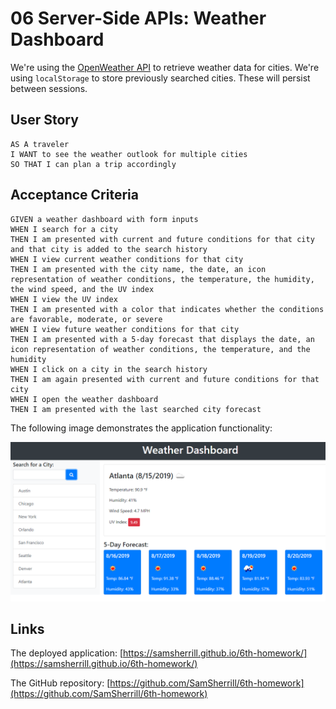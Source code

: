 # 06 Server-Side APIs: Weather Dashboard

We're using the [OpenWeather API](https://openweathermap.org/api) to retrieve weather data for cities. We're using `localStorage` to store previously searched cities. These will persist between sessions.

## User Story

```
AS A traveler
I WANT to see the weather outlook for multiple cities
SO THAT I can plan a trip accordingly
```

## Acceptance Criteria

```
GIVEN a weather dashboard with form inputs
WHEN I search for a city
THEN I am presented with current and future conditions for that city and that city is added to the search history
WHEN I view current weather conditions for that city
THEN I am presented with the city name, the date, an icon representation of weather conditions, the temperature, the humidity, the wind speed, and the UV index
WHEN I view the UV index
THEN I am presented with a color that indicates whether the conditions are favorable, moderate, or severe
WHEN I view future weather conditions for that city
THEN I am presented with a 5-day forecast that displays the date, an icon representation of weather conditions, the temperature, and the humidity
WHEN I click on a city in the search history
THEN I am again presented with current and future conditions for that city
WHEN I open the weather dashboard
THEN I am presented with the last searched city forecast
```

The following image demonstrates the application functionality:

![weather dashboard demo](./Assets/06-server-side-apis-homework-demo.png)

## Links

The deployed application: [https://samsherrill.github.io/6th-homework/](https://samsherrill.github.io/6th-homework/)

The GitHub repository: [https://github.com/SamSherrill/6th-homework](https://github.com/SamSherrill/6th-homework)

